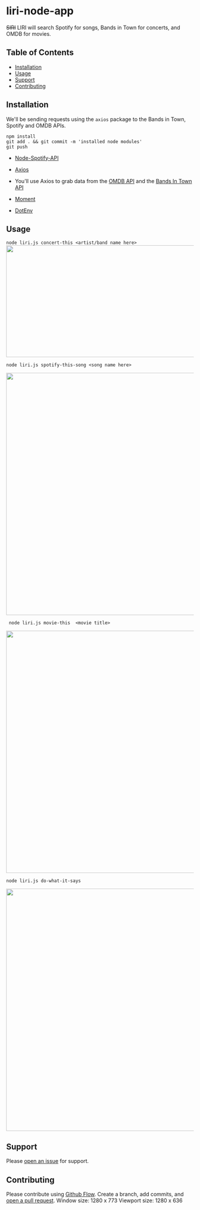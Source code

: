 # liri-node-app
~~SIRI~~ LIRI will search Spotify for songs, Bands in Town for concerts, and OMDB for movies.

## Table of Contents

- [Installation](#installation)
- [Usage](#usage)
- [Support](#support)
- [Contributing](#contributing)


## Installation

 We'll be sending requests using the `axios` package to the Bands in Town, Spotify and OMDB APIs.

 ```
 npm install 
 git add . && git commit -m 'installed node modules'
 git push

 ```

* [Node-Spotify-API](https://www.npmjs.com/package/node-spotify-api)

* [Axios](https://www.npmjs.com/package/axios)

* You'll use Axios to grab data from the [OMDB API](http://www.omdbapi.com) and the [Bands In Town API](http://www.artists.bandsintown.com/bandsintown-api)

* [Moment](https://www.npmjs.com/package/moment)

* [DotEnv](https://www.npmjs.com/package/dotenv)


## Usage


 ``` node liri.js concert-this <artist/band name here> ```
 <img src="https://github.com/zenwattage/liri-node-app/blob/master/concert-this.JPG" width="650" height="300">

``` node liri.js spotify-this-song <song name here> ```

<img src="https://github.com/zenwattage/liri-node-app/blob/master/spotify-this.JPG" width="650">

``` node liri.js movie-this  <movie title>```

<img src="https://github.com/zenwattage/liri-node-app/blob/master/movie-this.JPG" width="650">

``` node liri.js do-what-it-says ```

<img src="https://github.com/zenwattage/liri-node-app/blob/master/do-what-it-says.JPG" width="650">



  


## Support

Please [open an issue](https://github.com/zenwattage/liri-node-app/issues/new) for support.

## Contributing

Please contribute using [Github Flow](https://guides.github.com/introduction/flow/). Create a branch, add commits, and [open a pull request](https://github.com/zenwattage/liri-node-app/compare).
Window size: 1280 x 773
Viewport size: 1280 x 636